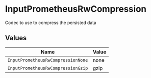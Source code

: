 # InputPrometheusRwCompression

Codec to use to compress the persisted data


## Values

| Name                               | Value                              |
| ---------------------------------- | ---------------------------------- |
| `InputPrometheusRwCompressionNone` | none                               |
| `InputPrometheusRwCompressionGzip` | gzip                               |
